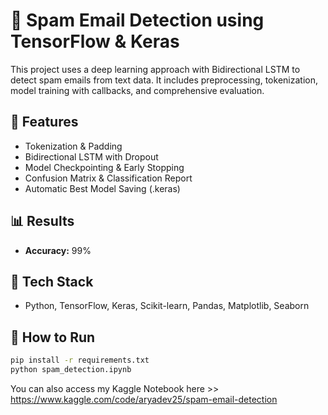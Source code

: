 # 📧 Spam Email Detection using TensorFlow & Keras

This project uses a deep learning approach with Bidirectional LSTM to detect spam emails from text data.
It includes preprocessing, tokenization, model training with callbacks, and comprehensive evaluation.

## 🧠 Features
- Tokenization & Padding
- Bidirectional LSTM with Dropout
- Model Checkpointing & Early Stopping
- Confusion Matrix & Classification Report
- Automatic Best Model Saving (.keras)

## 📊 Results
- **Accuracy:** 99%

## 🚀 Tech Stack
- Python, TensorFlow, Keras, Scikit-learn, Pandas, Matplotlib, Seaborn

## 🧪 How to Run
```bash
pip install -r requirements.txt
python spam_detection.ipynb
```
You can also access my Kaggle Notebook here >> https://www.kaggle.com/code/aryadev25/spam-email-detection
